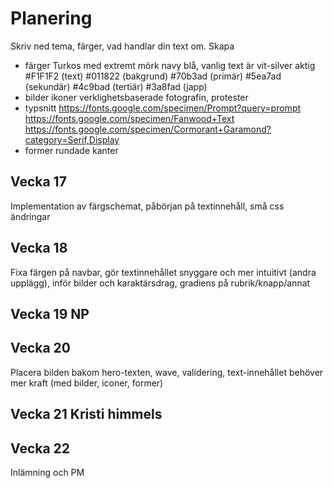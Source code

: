 # Planering

Skriv ned tema, färger, vad handlar din text om.
Skapa 

* färger
Turkos med extremt mörk navy blå, vanlig text är vit-silver aktig
#F1F1F2 (text)
#011822 (bakgrund)
#70b3ad (primär)
#5ea7ad (sekundär)
#4c9bad (tertiär)
#3a8fad (japp)
* bilder ikoner
verklighetsbaserade fotografin, protester
* typsnitt
https://fonts.google.com/specimen/Prompt?query=prompt
https://fonts.google.com/specimen/Fanwood+Text
https://fonts.google.com/specimen/Cormorant+Garamond?category=Serif,Display
* former
rundade kanter

## Vecka 17
Implementation av färgschemat, påbörjan på textinnehåll, små css ändringar

## Vecka 18
Fixa färgen på navbar, gör textinnehållet snyggare och mer intuitivt (andra upplägg), inför bilder och karaktärsdrag, gradiens på rubrik/knapp/annat

## Vecka 19 NP


## Vecka 20
Placera bilden bakom hero-texten, wave, validering, text-innehållet behöver mer kraft (med bilder, iconer, former)


## Vecka 21 Kristi himmels




## Vecka 22 

Inlämning och PM




